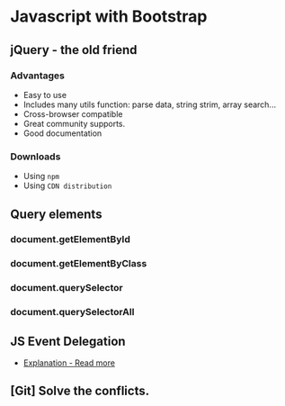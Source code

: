 # Javascript with Bootstrap

## jQuery - the old friend
### Advantages
- Easy to use
- Includes many utils function: parse data, string strim, array search...
- Cross-browser compatible
- Great community supports.
- Good documentation

### Downloads
- Using `npm`
- Using `CDN distribution`

## Query elements
### document.getElementById

### document.getElementByClass

### document.querySelector

### document.querySelectorAll

## JS Event Delegation
- [Explanation - Read more](https://viblo.asia/p/event-delegation-in-javascript-V3m5WALEZO7)

## [Git] Solve the conflicts. 
